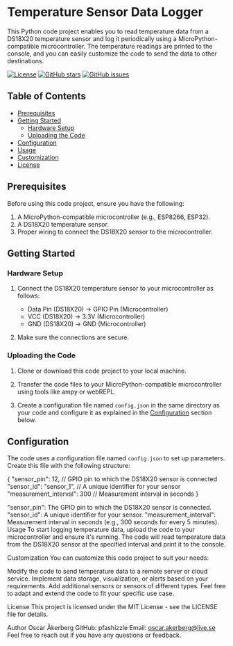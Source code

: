 # Temperature Sensor Data Logger

This Python code project enables you to read temperature data from a DS18X20 temperature sensor and log it periodically using a MicroPython-compatible microcontroller. The temperature readings are printed to the console, and you can easily customize the code to send the data to other destinations.

[![License](https://img.shields.io/badge/license-MIT-blue.svg)](LICENSE)
[![GitHub stars](https://img.shields.io/github/stars/yourusername/temperature-sensor-logger.svg)](https://github.com/yourusername/temperature-sensor-logger/stargazers)
[![GitHub issues](https://img.shields.io/github/issues/yourusername/temperature-sensor-logger.svg)](https://github.com/yourusername/temperature-sensor-logger/issues)

## Table of Contents

- [Prerequisites](#prerequisites)
- [Getting Started](#getting-started)
  - [Hardware Setup](#hardware-setup)
  - [Uploading the Code](#uploading-the-code)
- [Configuration](#configuration)
- [Usage](#usage)
- [Customization](#customization)
- [License](#license)

## Prerequisites

Before using this code project, ensure you have the following:

1. A MicroPython-compatible microcontroller (e.g., ESP8266, ESP32).
2. A DS18X20 temperature sensor.
3. Proper wiring to connect the DS18X20 sensor to the microcontroller.

## Getting Started

### Hardware Setup

1. Connect the DS18X20 temperature sensor to your microcontroller as follows:
   - Data Pin (DS18X20) -> GPIO Pin (Microcontroller)
   - VCC (DS18X20) -> 3.3V (Microcontroller)
   - GND (DS18X20) -> GND (Microcontroller)

2. Make sure the connections are secure.

### Uploading the Code

1. Clone or download this code project to your local machine.

2. Transfer the code files to your MicroPython-compatible microcontroller using tools like ampy or webREPL.

3. Create a configuration file named `config.json` in the same directory as your code and configure it as explained in the [Configuration](#configuration) section below.

## Configuration

The code uses a configuration file named `config.json` to set up parameters. Create this file with the following structure:

{
    "sensor_pin": 12,              // GPIO pin to which the DS18X20 sensor is connected
    "sensor_id": "sensor_1",      // A unique identifier for your sensor
    "measurement_interval": 300   // Measurement interval in seconds
}

"sensor_pin": The GPIO pin to which the DS18X20 sensor is connected.
"sensor_id": A unique identifier for your sensor.
"measurement_interval": Measurement interval in seconds (e.g., 300 seconds for every 5 minutes).
Usage
To start logging temperature data, upload the code to your microcontroller and ensure it's running. The code will read temperature data from the DS18X20 sensor at the specified interval and print it to the console.

Customization
You can customize this code project to suit your needs:

Modify the code to send temperature data to a remote server or cloud service.
Implement data storage, visualization, or alerts based on your requirements.
Add additional sensors or sensors of different types.
Feel free to adapt and extend the code to fit your specific use case.

License
This project is licensed under the MIT License - see the LICENSE file for details.

Author
Oscar Åkerberg
GitHub: pfashizzle
Email: oscar.akerberg@live.se
Feel free to reach out if you have any questions or feedback.
